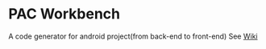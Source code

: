 # PAC Workbench
A code generator for android project(from back-end to front-end)
See [Wiki](https://github.com/p8499/pac/wiki)
